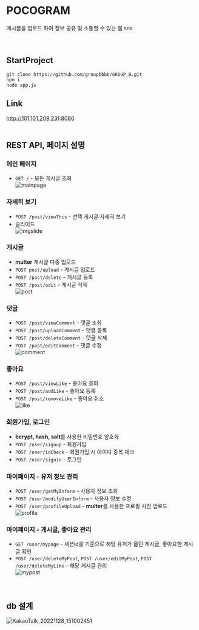 # POCOGRAM
게시글을 업로드 하여 정보 공유 및 소통할 수 있는 웹 sns<br>
<br><br>
## StartProject
```
git clone https://github.com/groupbbbb/GROUP_B.git
npm i
node app.js
```
## Link
http://101.101.209.231:8080<br>
<br>
## REST API, 페이지 설명
### 메인 페이지
- `GET /` - 모든 게시글 조회<br>
![mainpage](https://user-images.githubusercontent.com/109293305/208553011-4ebc3217-e946-4c74-bcef-887a6c1076a0.gif)
### 자세히 보기
- `POST /post/viewThis` - 선택 게시글 자세히 보기
- 슬라이드<br>
![imgslide](https://user-images.githubusercontent.com/109293305/208553108-a6da4241-a314-4497-99d6-1728e49a25b9.gif)
### 게시글
- **multer** 게시글 다중 업로드
- `POST post/upload` - 게시글 업로드
- `POST /post/delete` - 게시글 등록
- `POST /post/edit` - 게시글 삭제<br>
![post](https://user-images.githubusercontent.com/109293305/208553725-823ae5b3-926d-4ebf-b78c-e2473a8873af.gif)
### 댓글
- `POST /post/viewComment` - 댓글 조회
- `POST /post/uploadComment` - 댓글 등록
- `POST /post/deleteComment` - 댓글 삭제
- `POST /post/editComment` - 댓글 수정<br>
![comment](https://user-images.githubusercontent.com/109293305/208553977-1a91f759-5bfa-43c2-82af-b7a7d67418c6.gif)
### 좋아요
- `POST /post/viewLike` - 좋아요 조회
- `POST /post/addLike` - 좋아요 등록
- `POST /post/removeLike` - 좋아요 취소<br>
![like](https://user-images.githubusercontent.com/109293305/208554092-24630441-a70d-4509-b30f-1d4d208afe4c.gif)
### 회원가입, 로그인
- **bcrypt, hash, salt**를 사용한 비밀번호 암호화
- `POST /user/signup` - 회원가입
- `POST /user/idCheck` - 회원가입 시 아이디 중복 체크
- `POST /user/signin` - 로그인<br>

### 마이페이지 - 유저 정보 관리
- `POST /user/getMyInform` - 사용자 정보 조회
- `POST /user/modifyUserInform` - 사용자 정보 수정
- `POST /user/profileUpload` - **multer**를 사용한 프로필 사진 업로드<br>
![profile](https://user-images.githubusercontent.com/109293305/208555064-26035b5f-7264-4f7f-8c53-6090e34c6a15.gif)
### 마이페이지 - 게시글, 좋아요 관리
- `GET /user/mypage` - 세션id를 기준으로 해당 유저가 올린 게시글, 좋아요한 게시글 확인
- `POST /user/deleteMyPost`, `POST /user/editMyPost`, `POST /user/deleteMyLike` - 해당 게시글 관리<br>
![mypost](https://user-images.githubusercontent.com/109293305/208555244-9c992258-ecb7-4792-accf-195782db7998.gif)
<br><br><br>
## db 설계
![KakaoTalk_20221128_151002451](https://user-images.githubusercontent.com/56117742/204452924-371a12b5-2b83-4374-8297-7c383bb99a0d.png)
   


<!--
주석
## 페이지설명
> #### *mainpage.ejs : 게시글이 나열 된 메인화면
> <img width="900" alt="메인페이지" src="https://user-images.githubusercontent.com/97078724/204448494-c0fc85f6-c407-44e8-a56b-f3f3eae9e46e.PNG">

> #### *mainpage.ejs : 게시물 자세히보기 및 댓글 좋아요 / 해당 게시글 수정 및 삭제
> <img width="900" alt="자세히보기" src="https://user-images.githubusercontent.com/97078724/204448484-d7065614-4cc1-4165-ab3f-bebe68bbd5ad.PNG">

> #### *postUpload.ejs : 게시물 업로드(단일/다중 사진 업로드 가능)
> <img width="900" alt="파일업로드" src="https://user-images.githubusercontent.com/97078724/204455057-79bd74c3-65b1-4d4e-989d-8e1d50774a01.PNG">

> #### *signup.ejs : 회원가입
> <img width="900" alt="회원가입" src="https://user-images.githubusercontent.com/97078724/204448985-70510a97-6473-483e-b183-b4d10912c2a7.PNG">

> #### *signin.ejs : 로그인
> <img width="900" alt="로그인" src="https://user-images.githubusercontent.com/97078724/204448981-7660464f-1aad-4b65-bddc-d15232380d01.PNG">

> #### *.ejs : 사용자의 정보 수정 및 관리
> <img width="900" alt="logout" src="https://user-images.githubusercontent.com/97078724/204448488-80d871a7-6080-4c4d-b988-00280023a8cd.PNG">

> #### *mypage.ejs : 사용자가 올린 게시글 관리
> <img width="900" alt="게시글관리" src="https://user-images.githubusercontent.com/97078724/204448489-b43bdf5a-d386-4ab5-b966-f92a7a7d5ff0.PNG">

> #### *mypage.ejs : 사용자가 좋아요를 누른 게시글
> <img width="900" alt="좋아요보기" src="https://user-images.githubusercontent.com/97078724/204448486-7896a903-994d-4d24-9de1-df9d10a7deed.PNG">
-->
